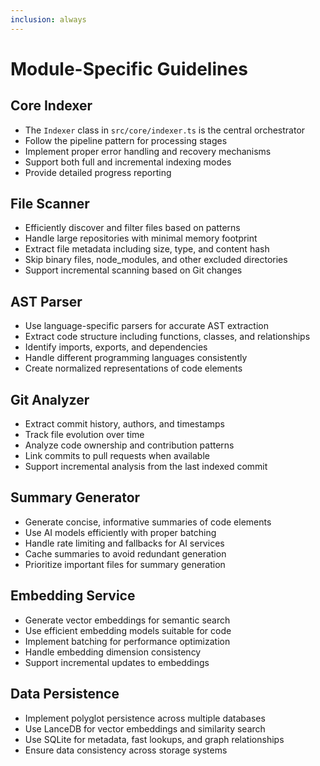 ```yaml
---
inclusion: always
---
```


# Module-Specific Guidelines

## Core Indexer

- The `Indexer` class in `src/core/indexer.ts` is the central orchestrator
- Follow the pipeline pattern for processing stages
- Implement proper error handling and recovery mechanisms
- Support both full and incremental indexing modes
- Provide detailed progress reporting

## File Scanner

- Efficiently discover and filter files based on patterns
- Handle large repositories with minimal memory footprint
- Extract file metadata including size, type, and content hash
- Skip binary files, node_modules, and other excluded directories
- Support incremental scanning based on Git changes

## AST Parser

- Use language-specific parsers for accurate AST extraction
- Extract code structure including functions, classes, and relationships
- Identify imports, exports, and dependencies
- Handle different programming languages consistently
- Create normalized representations of code elements

## Git Analyzer

- Extract commit history, authors, and timestamps
- Track file evolution over time
- Analyze code ownership and contribution patterns
- Link commits to pull requests when available
- Support incremental analysis from the last indexed commit

## Summary Generator

- Generate concise, informative summaries of code elements
- Use AI models efficiently with proper batching
- Handle rate limiting and fallbacks for AI services
- Cache summaries to avoid redundant generation
- Prioritize important files for summary generation

## Embedding Service

- Generate vector embeddings for semantic search
- Use efficient embedding models suitable for code
- Implement batching for performance optimization
- Handle embedding dimension consistency
- Support incremental updates to embeddings

## Data Persistence

- Implement polyglot persistence across multiple databases
- Use LanceDB for vector embeddings and similarity search
- Use SQLite for metadata, fast lookups, and graph relationships
- Ensure data consistency across storage systems
